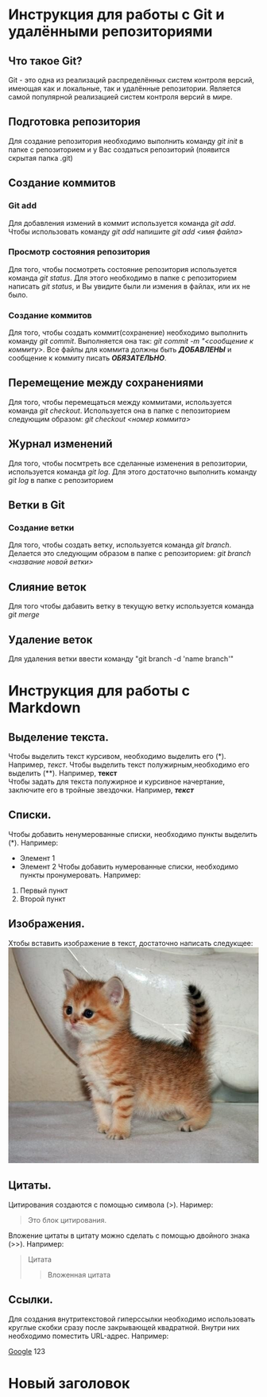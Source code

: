 # Инструкция для работы с Git и удалёнными репозиториями

## Что такое Git?
Git - это одна из реализаций распределённых систем контроля версий, имеющая как и локальные, так и удалённые репозитории. Является самой популярной реализацией систем контроля версий в мире.
## Подготовка репозитория
Для создание репозитория необходимо выполнить команду *git init*  в папке с репозиторием и у Вас создаться репозиторий (появится скрытая папка .git)

## Создание коммитов

### Git add
Для добавления измений в коммит используется команда *git add*. Чтобы использовать команду *git add* напишите *git add <имя файла>*

### Просмотр состояния репозитория
Для того, чтобы посмотреть состояние репозитория используется команда *git status*. Для этого необходимо в папке с репозиторием написать *git status*, и Вы увидите были ли измения в файлах, или их не было.

### Создание коммитов
Для того, чтобы создать коммит(сохранение) необходимо выполнить команду *git commit*. Выполняется она так: *git commit -m "<сообщение к коммиту>*. Все файлы для коммита должны быть ***ДОБАВЛЕНЫ*** и сообщение к коммиту писать ***ОБЯЗАТЕЛЬНО***.

## Перемещение между сохранениями
Для того, чтобы перемещаться между коммитами, используется команда *git checkout*. Используется она в папке с пепозиторием следующим образом: *git checkout <номер коммита>*

## Журнал изменений
Для того, чтобы посмтреть все сделанные изменения в репозитории, используется команда *git log*. Для этого достаточно выполнить команду *git log* в папке с репозиторием

## Ветки в Git

### Создание ветки

Для того, чтобы создать ветку, используется команда *git branch*. Делается это следующим образом в папке с репозиторием: *git branch <название новой ветки>*

## Слияние веток

Для того чтобы дабавить ветку в текущую ветку используется команда *git merge <name branch>*

## Удаление веток
Для удаления ветки ввести команду "git branch -d 'name branch'"
 
 # Инструкция для работы с Markdown

## Выделение текста.
Чтобы выделить текст курсивом, необходимо выделить его (*). Например, *текст*.
Чтобы выделить текст полужирным,необходимо его выделить (**). Например, **текст**  
Чтобы задать для текста полужирное и курсивное начертание, заключите его в тройные звездочки. Например, ***текст***

## Списки.
Чтобы добавить ненумерованные списки, необходимо пункты выделить (*). Например:
* Элемент 1
* Элемент 2
Чтобы добавить нумерованные списки, необходимо пункты пронумеровать. Например:
1. Первый пункт
2. Второй пункт

## Изображения.
Xтобы вставить изображение в текст, достаточно написать следукщее: 
![Маленький котенок.](Kitten.jpg)

## Цитаты.
Цитирования создаются с помощью символа (>). Наример: 
> Это блок цитирования.

Вложение цитаты в цитату 
можно сделать с помощью двойного знака (>>). Например:
> Цитата
>> Вложенная цитата
## Ссылки.
Для создания внутритекстовой гиперссылки необходимо использовать круглые скобки сразу после закрывающей квадратной. Внутри них необходимо поместить URL-адрес. Например:

[Google](http://google.com)
123
# Новый заголовок
